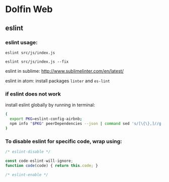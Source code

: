 # Dolfin Web

## eslint

### eslint usage:

```
eslint src/js/index.js
```

```
eslint src/js/index.js --fix
```

eslint in sublime: http://www.sublimelinter.com/en/latest/

eslint in atom: install packages `linter` and `es-lint`
### if eslint does not work

install eslint globally by running in terminal:

```bash
(
  export PKG=eslint-config-airbnb;
  npm info "$PKG" peerDependencies --json | command sed 's/[\{\},]//g ; s/: /@/g' | xargs npm install -g "$PKG"
)
```


### To disable eslint for specific code, wrap using:

```js
/* eslint-disable */

const code-eslint-will-ignore;
function code(code) { return this.code; }

/* eslint-enable */
```
